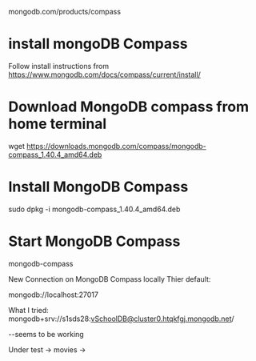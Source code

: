 mongodb.com/products/compass

# install mongoDB Compass

Follow install instructions from https://www.mongodb.com/docs/compass/current/install/

# Download MongoDB compass from home terminal
wget https://downloads.mongodb.com/compass/mongodb-compass_1.40.4_amd64.deb

# Install MongoDB Compass
sudo dpkg -i mongodb-compass_1.40.4_amd64.deb

# Start MongoDB Compass
mongodb-compass


New Connection on MongoDB Compass locally
Thier default:

mongodb://localhost:27017

What I tried:
mongodb+srv://s1sds28:vSchoolDB@cluster0.htqkfgj.mongodb.net/

--seems to be working

Under test -> movies ->